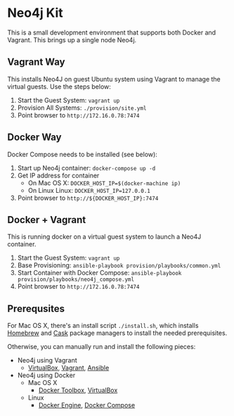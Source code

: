 # **Neo4j Kit**

This is a small development environment that supports both Docker and Vagrant.  This brings up a single node Neo4j.

## **Vagrant Way**

This installs Neo4J on guest Ubuntu system using Vagrant to manage the virtual guests.  Use the steps below:

1. Start the Guest System: `vagrant up`
2. Provision All Systems: `./provision/site.yml`
3. Point browser to `http://172.16.0.78:7474`

## **Docker Way**

Docker Compose needs to be installed (see below):

1. Start up Neo4j container: `docker-compose up -d`
2. Get IP address for container
   * On Mac OS X: `DOCKER_HOST_IP=$(docker-machine ip)`
   * On Linux Linux: `DOCKER_HOST_IP=127.0.0.1`
3. Point browser to `http://${DOCKER_HOST_IP}:7474`

## **Docker + Vagrant**

This is running docker on a virtual guest system to launch a Neo4J container.

1. Start the Guest System: `vagrant up`
2. Base Provisioning: `ansible-playbook provision/playbooks/common.yml`
3. Start Container with Docker Compose: `ansible-playbook provision/playbooks/neo4j_compose.yml`
4. Point browser to `http://172.16.0.78:7474`

## **Prerequsites**

For Mac OS X, there's an install script `./install.sh`, which installs [Homebrew](http://brew.sh/) and [Cask](https://caskroom.github.io/) package managers to install the needed prerequisites.  

Otherwise, you can manually run and install the following pieces:

* Neo4j using Vagrant
   * [VirtualBox](https://www.virtualbox.org/wiki/VirtualBox),
     [Vagrant](https://www.vagrantup.com/),
     [Ansible](http://docs.ansible.com/ansible/intro_installation.html)
* Neo4j using Docker
   * Mac OS X
     * [Docker Toolbox](https://www.docker.com/products/docker-toolbox),
       [VirtualBox](https://www.virtualbox.org/wiki/VirtualBox)
   * Linux
     * [Docker Engine](https://docs.docker.com/engine/installation/),
       [Docker Compose](https://docs.docker.com/compose/install/)
